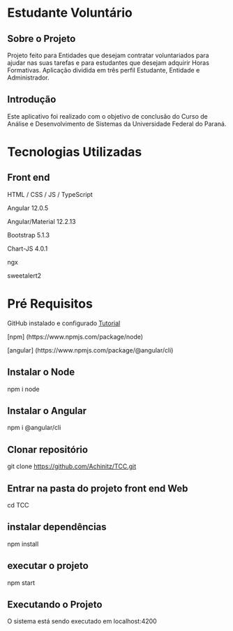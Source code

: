# Estudante Voluntário

## Sobre o Projeto
Projeto feito para Entidades que desejam contratar voluntariados para ajudar nas suas tarefas e para estudantes que desejam adquirir Horas Formativas.
Aplicação dividida em três perfil Estudante, Entidade e Administrador.

## Introdução 
Este aplicativo foi realizado com o objetivo de conclusão do Curso de Análise e Desenvolvimento de Sistemas da Universidade Federal do Paraná. 

# Tecnologias Utilizadas
## Front end
<p>HTML / CSS / JS / TypeScript</p>
<p>Angular 12.0.5</p>
<p>Angular/Material 12.2.13</p>
<p>Bootstrap 5.1.3</p>
<p>Chart-JS 4.0.1</p>
<p>ngx</p>
<p>sweetalert2</p>

# Pré Requisitos
<p>
  GitHub instalado e configurado 
  <a href="https://www.hostinger.com.br/tutoriais/tutorial-do-git-basics-          introducao#:~:text=Instalar%20o%20GIT%20no%20Windows%3A&text=Acesse%20o%20site%20oficial%20e,concluir%20com%20%C3%AAxito%20a%20instala%C3%A7%C3%A3o.">
    Tutorial
  </a>
</p>
<p>[npm] (https://www.npmjs.com/package/node)</p>
<p>[angular] (https://www.npmjs.com/package/@angular/cli)</p>

## Instalar o Node
npm i node

## Instalar o Angular
npm i @angular/cli

## Clonar repositório
git clone https://github.com/Achinitz/TCC.git

## Entrar na pasta do projeto front end Web
cd TCC

## instalar dependências
npm install

## executar o projeto
npm start

## Executando o Projeto
O sistema está sendo executado em localhost:4200
